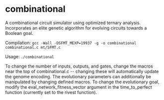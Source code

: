 # combinational

A combinational circuit simulator using optimized ternary analysis. Incorporates an elite genetic algorithm for evolving circuits towards a Boolean goal.

Compilation:
`gcc -Wall -DSFMT_MEXP=19937 -g -o combinational combinational.c mt/SFMT.c`

Usage:
`./combinational`

To change the number of inputs, outputs, and gates, change the macros near the top of combinational.c -- changing these will automatically update the genome encoding. The evolutionary parameters can additionally be manipulated by changing defined macros. To change the evolutionary goal, modify the eval_network_fitness_vector argument in the time_to_perfect function (currently set to the rivest function).

